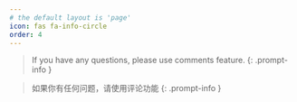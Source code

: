 ```yaml
---
# the default layout is 'page'
icon: fas fa-info-circle
order: 4
---
```


> If you have any questions, please use comments feature. 
{: .prompt-info }

> 如果你有任何问题，请使用评论功能
{: .prompt-info }